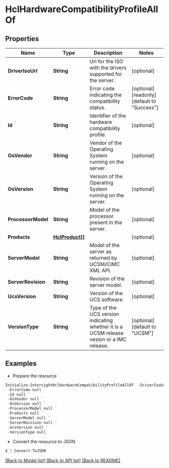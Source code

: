# HclHardwareCompatibilityProfileAllOf
## Properties

Name | Type | Description | Notes
------------ | ------------- | ------------- | -------------
**DriverIsoUrl** | **String** | Url for the ISO with the drivers supported for the server. | [optional] 
**ErrorCode** | **String** | Error code indicating the compatibility status. | [optional] [readonly] [default to "Success"]
**Id** | **String** | Identifier of the hardware compatibility profile. | [optional] 
**OsVendor** | **String** | Vendor of the Operating System running on the server. | [optional] 
**OsVersion** | **String** | Version of the Operating System running on the server. | [optional] 
**ProcessorModel** | **String** | Model of the processor present in the server. | [optional] 
**Products** | [**HclProduct[]**](HclProduct.md) |  | [optional] 
**ServerModel** | **String** | Model of the server as returned by UCSM/CIMC XML API. | [optional] 
**ServerRevision** | **String** | Revision of the server model. | [optional] 
**UcsVersion** | **String** | Version of the UCS software. | [optional] 
**VersionType** | **String** | Type of the UCS version indicating whether it is a UCSM release vesion or a IMC release. | [optional] [default to "UCSM"]

## Examples

- Prepare the resource
```powershell
Initialize-IntersightHclHardwareCompatibilityProfileAllOf  -DriverIsoUrl null `
 -ErrorCode null `
 -Id null `
 -OsVendor null `
 -OsVersion null `
 -ProcessorModel null `
 -Products null `
 -ServerModel null `
 -ServerRevision null `
 -UcsVersion null `
 -VersionType null
```

- Convert the resource to JSON
```powershell
$ | Convert-ToJSON
```

[[Back to Model list]](../README.md#documentation-for-models) [[Back to API list]](../README.md#documentation-for-api-endpoints) [[Back to README]](../README.md)

